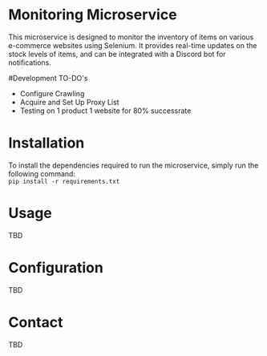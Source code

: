 # Monitoring Microservice

This microservice is designed to monitor the inventory of items on various e-commerce websites using Selenium. It provides real-time updates on the stock levels of items, and can be integrated with a Discord bot for notifications.

#Development TO-DO's
- Configure Crawling
- Acquire and Set Up Proxy List
- Testing on 1 product 1 website for 80% successrate

# Installation
To install the dependencies required to run the microservice, simply run the following command: <br>
`pip install -r requirements.txt`

# Usage
TBD

# Configuration
TBD

# Contact
TBD
